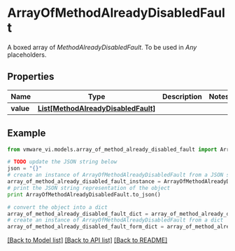 # ArrayOfMethodAlreadyDisabledFault

A boxed array of *MethodAlreadyDisabledFault*. To be used in *Any* placeholders. 

## Properties
Name | Type | Description | Notes
------------ | ------------- | ------------- | -------------
**value** | [**List[MethodAlreadyDisabledFault]**](MethodAlreadyDisabledFault.md) |  | 

## Example

```python
from vmware_vi.models.array_of_method_already_disabled_fault import ArrayOfMethodAlreadyDisabledFault

# TODO update the JSON string below
json = "{}"
# create an instance of ArrayOfMethodAlreadyDisabledFault from a JSON string
array_of_method_already_disabled_fault_instance = ArrayOfMethodAlreadyDisabledFault.from_json(json)
# print the JSON string representation of the object
print ArrayOfMethodAlreadyDisabledFault.to_json()

# convert the object into a dict
array_of_method_already_disabled_fault_dict = array_of_method_already_disabled_fault_instance.to_dict()
# create an instance of ArrayOfMethodAlreadyDisabledFault from a dict
array_of_method_already_disabled_fault_form_dict = array_of_method_already_disabled_fault.from_dict(array_of_method_already_disabled_fault_dict)
```
[[Back to Model list]](../README.md#documentation-for-models) [[Back to API list]](../README.md#documentation-for-api-endpoints) [[Back to README]](../README.md)


